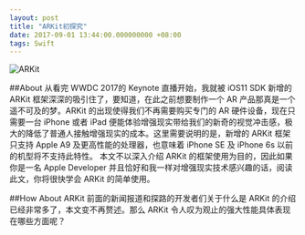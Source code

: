 ```yaml
---
layout: post
title: "ARKit初探究"
date: 2017-09-01 13:44:00.000000000 +08:00
tags: Swift
---
```


![ARKit](/Users/cuipengfei/cuipengfei.cn/githubError.github.io/assets/post_images/2017/arkit.png)

##About
从看完 WWDC 2017的 Keynote 直播开始，我就被 iOS11 SDK 新增的 ARKit 框架深深的吸引住了，要知道，在此之前想要制作一个 AR 产品那真是一个遥不可及的梦。ARKit 的出现使得我们不再需要购买专门的 AR 硬件设备，现在只需要一台 iPhone 或者 iPad 便能体验增强现实带给我们的新奇的视觉冲击感，极大的降低了普通人接触增强现实的成本。这里需要说明的是，新增的 ARKit 框架只支持 Apple A9 及更高性能的处理器，也意味着 iPhone SE 及 iPhone 6s 以前的机型将不支持此特性。 本文不以深入介绍 ARKit 的框架使用为目的，因此如果你是一名 Apple Developer 并且恰好和我一样对增强现实技术感兴趣的话，阅读此文，你将很快学会 ARKit 的简单使用。


##How About ARKit
前面的新闻报道和探路的开发者们关于什么是 ARKit 的介绍已经非常多了，本文变不再赘述。那么 ARKit 令人叹为观止的强大性能具体表现在哪些方面呢？